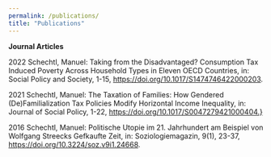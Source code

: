```yaml
---
permalink: /publications/
title: "Publications"
---
```


**Journal Articles**

2022 Schechtl, Manuel: Taking from the Disadvantaged? Consumption Tax Induced Poverty Across Household Types in Eleven OECD Countries, in: Social Policy and Society, 1-15, https://doi.org/10.1017/S1474746422000203.

2021 Schechtl, Manuel: The Taxation of Families: How Gendered (De)Familialization Tax Policies Modify Horizontal Income Inequality, in: Journal of Social Policy, 1-22, https://doi.org/10.1017/S0047279421000404.}

2016 Schechtl, Manuel: Politische Utopie im 21. Jahrhundert am Beispiel von Wolfgang Streecks Gefkaufte Zeit, in: Soziologiemagazin, 9(1), 23-37, https://doi.org/10.3224/soz.v9i1.24668.
